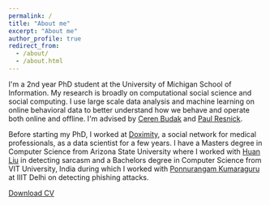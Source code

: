 ```yaml
---
permalink: /
title: "About me"
excerpt: "About me"
author_profile: true
redirect_from: 
  - /about/
  - /about.html
---
```

I'm a 2nd year PhD student at the University of Michigan School of Information. My research is broadly on computational social science and social computing. I use large scale data analysis and machine learning on online behavioral data to better understand how we behave and operate both online and offline. I'm advised by [Ceren Budak](http://cbudak.com/index.html) and [Paul Resnick](http://presnick.people.si.umich.edu/).

Before starting my PhD, I worked at [Doximity](https://www.doximity.com/), a social network for medical professionals, as a data scientist for a few years. I have a Masters degree in Computer Science from Arizona State University where I worked with [Huan Liu](http://www.public.asu.edu/~huanliu/) in detecting sarcasm and a Bachelors degree in Computer Science from VIT University, India during which I worked with [Ponnurangam Kumaraguru](https://www.iiitd.ac.in/pk) at IIIT Delhi on detecting phishing attacks. 

[Download CV](http://ashwin-r.github.io/files/ashwin_rajadesingan_resume.pdf)
